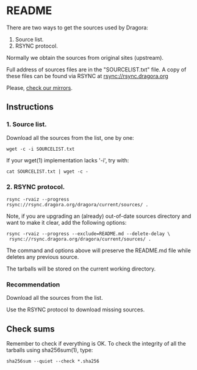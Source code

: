 # README

There are two ways to get the sources used by Dragora:

  1. Source list.
  2. RSYNC protocol.

  Normally we obtain the sources from original sites (upstream).

Full address of sources files are in the "SOURCELIST.txt" file.  A copy
of these files can be found via RSYNC at [rsync://rsync.dragora.org][1]

Please, [check our mirrors][2].

## Instructions

### 1. Source list.

Download all the sources from the list, one by one:

    wget -c -i SOURCELIST.txt

If your wget(1) implementation lacks '-i', try with:

    cat SOURCELIST.txt | wget -c -

### 2. RSYNC protocol.

    rsync -rvaiz --progress rsync://rsync.dragora.org/dragora/current/sources/ .

Note, if you are upgrading an (already) out-of-date sources directory
and want to make it clear, add the following options:

    rsync -rvaiz --progress --exclude=README.md --delete-delay \
     rsync://rsync.dragora.org/dragora/current/sources/ .

The command and options above will preserve the README.md file while deletes
any previous source.

The tarballs will be stored on the current working directory.

### Recommendation

Download all the sources from the list.

Use the RSYNC protocol to download missing sources.

## Check sums

Remember to check if everything is OK.  To check the integrity of all
the tarballs using sha256sum(1), type:

    sha256sum --quiet --check *.sha256


[1]: http://rsync.dragora.org "Browse via HTTP"
[2]: https://dragora.org/en/mirrors.html

